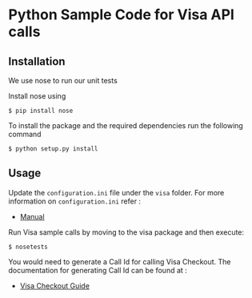 # Python Sample Code for Visa API calls

## Installation

We use nose to run our unit tests

Install nose using 

    $ pip install nose
  
To install the package and the required dependencies run the following command

	$ python setup.py install

## Usage
  	 
Update the `configuration.ini` file under the `visa` folder. For more information on `configuration.ini` refer :
	 
* [Manual](https://github.com/visa/SampleCode/wiki/Manual)

Run Visa sample calls by moving to the visa package and then execute:
    
    $ nosetests

You would need to generate a Call Id for calling Visa Checkout. The documentation for generating Call Id can be found at :

* [Visa Checkout Guide](https://github.com/visa/SampleCode/wiki/Visa-Checkout)